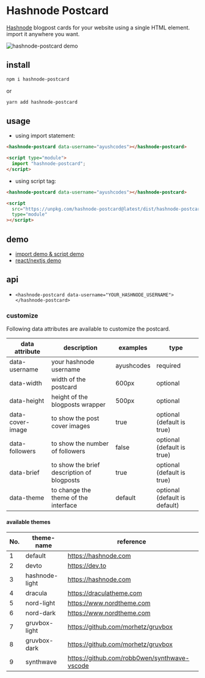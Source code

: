 # Hashnode Postcard

[Hashnode](https://hashnode.com/) blogpost cards for your website using a single HTML element. import it anywhere you want.

![hashnode-postcard demo](https://ik.imagekit.io/ayu/hashnode-postcard-demo_wRLT1g_-o.png?updatedAt=1626945637219)

## install

```bash
npm i hashnode-postcard
```

or

```bash
yarn add hashnode-postcard
```

## usage

- using import statement:

```html
<hashnode-postcard data-username="ayushcodes"></hashnode-postcard>

<script type="module">
  import "hashnode-postcard";
</script>
```

- using script tag:

```html
<hashnode-postcard data-username="ayushcodes"></hashnode-postcard>

<script
  src="https://unpkg.com/hashnode-postcard@latest/dist/hashnode-postcard.umd.js"
  type="module"
></script>
```

## demo

- [import demo & script demo](https://stackblitz.com/edit/hashnode-postcard-demo?file=index.html,index.js)
- [react/nextjs demo](https://stackblitz.com/edit/hashnode-postcard-react-nextjs-demo?file=pages%2Findex.js)

## api

- `<hashnode-postcard data-username="YOUR_HASHNODE_USERNAME"></hashnode-postcard>`

### customize

Following data attributes are available to customize the postcard.

| data attribute   | description                                | examples   | type                          |
| ---------------- | ------------------------------------------ | ---------- | ----------------------------- |
| data-username    | your hashnode username                     | ayushcodes | required                      |
| data-width       | width of the postcard                      | 600px      | optional                      |
| data-height      | height of the blogposts wrapper            | 500px      | optional                      |
| data-cover-image | to show the post cover images              | true       | optional (default is true)    |
| data-followers   | to show the number of followers            | false      | optional (default is true)    |
| data-brief       | to show the brief description of blogposts | true       | optional (default is true)    |
| data-theme       | to change the theme of the interface       | default    | optional (default is default) |

#### available themes

| No. | theme-name     | reference                                    |
| --- | -------------- | -------------------------------------------- |
| 1   | default        | https://hashnode.com                         |
| 2   | devto          | https://dev.to                               |
| 3   | hashnode-light | https://hashnode.com                         |
| 4   | dracula        | https://draculatheme.com                     |
| 5   | nord-light     | https://www.nordtheme.com                    |
| 6   | nord-dark      | https://www.nordtheme.com                    |
| 7   | gruvbox-light  | https://github.com/morhetz/gruvbox           |
| 8   | gruvbox-dark   | https://github.com/morhetz/gruvbox           |
| 9   | synthwave      | https://github.com/robb0wen/synthwave-vscode |
